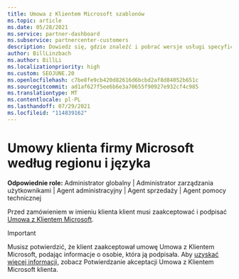 ```yaml
---
title: Umowa z Klientem Microsoft szablonów
ms.topic: article
ms.date: 05/28/2021
ms.service: partner-dashboard
ms.subservice: partnercenter-customers
description: Dowiedz się, gdzie znaleźć i pobrać wersje usługi specyficzne dla regionu i języka, Umowa z Klientem Microsoft przejrzeć u klientów.
author: BillLinzbach
ms.author: BillLi
ms.localizationpriority: high
ms.custom: SEOJUNE.20
ms.openlocfilehash: c7be8fe9cb420d82616d6bcbd2af8d84052b651c
ms.sourcegitcommit: ad1af627f5ee6b6e3a70655f90927e932cf4c985
ms.translationtype: MT
ms.contentlocale: pl-PL
ms.lasthandoff: 07/29/2021
ms.locfileid: "114839162"
---
```

# <a name="microsoft-customer-agreements-by-region-and-language"></a>Umowy klienta firmy Microsoft według regionu i języka

**Odpowiednie role:** Administrator globalny | Administrator zarządzania użytkownikami | Agent administracyjny | Agent sprzedaży | Agent pomocy technicznej

Przed zamówieniem w imieniu klienta klient musi zaakceptować i podpisać [Umowa z Klientem Microsoft](https://www.microsoft.com/licensing/docs/customeragreement).

>[!IMPORTANT]
> Musisz potwierdzić, że klient zaakceptował umowę Umowa z Klientem Microsoft, podając informacje o osobie, która ją podpisała. Aby [uzyskać więcej informacji,](./confirm-customer-agreement.md) zobacz Potwierdzanie akceptacji Umowa z Klientem Microsoft klienta.
